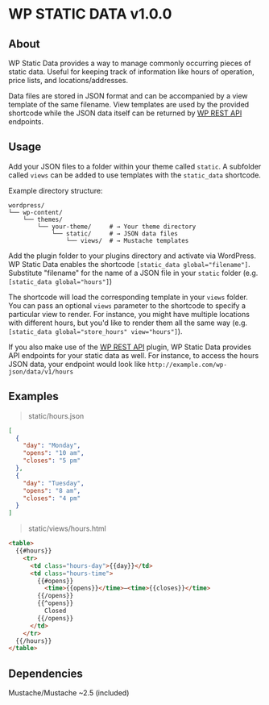 # WP STATIC DATA v1.0.0

## About

WP Static Data provides a way to manage commonly occurring pieces of static data. Useful for keeping track of information like hours of operation, price lists, and locations/addresses.

Data files are stored in JSON format and can be accompanied by a view template of the same filename. View templates are used by the provided shortcode while the JSON data itself can be returned by [WP REST API](http://v2.wp-api.org) endpoints.

## Usage

Add your JSON files to a folder within your theme called `static`. A subfolder called `views` can be added to use templates with the `static_data` shortcode.

Example directory structure:

```
wordpress/
└── wp-content/
    └── themes/
        └── your-theme/     # → Your theme directory
            └── static/     # → JSON data files
                └── views/  # → Mustache templates
```

Add the plugin folder to your plugins directory and activate via WordPress. WP Static Data enables the shortcode `[static_data global="filename"]`. Substitute "filename" for the name of a JSON file in your `static` folder (e.g. `[static_data global="hours"]`)

The shortcode will load the corresponding template in your `views` folder. You can pass an optional `views` parameter to the shortcode to specify a particular view to render. For instance, you might have multiple locations with different hours, but you'd like to render them all the same way (e.g. `[static_data global="store_hours" view="hours"]`).

If you also make use of the [WP REST API](http://v2.wp-api.org) plugin, WP Static Data provides API endpoints for your static data as well. For instance, to access the hours JSON data, your endpoint would look like `http://example.com/wp-json/data/v1/hours`

## Examples

> static/hours.json

```json
[
  {
    "day": "Monday",
    "opens": "10 am",
    "closes": "5 pm"
  },
  {
    "day": "Tuesday",
    "opens": "8 am",
    "closes": "4 pm"
  }
]
```

> static/views/hours.html

```html
<table>
  {{#hours}}
    <tr>
      <td class="hours-day">{{day}}</td>
      <td class="hours-time">
        {{#opens}}
          <time>{{opens}}</time>—<time>{{closes}}</time>
        {{/opens}}
        {{^opens}}
          Closed
        {{/opens}}
      </td>
    </tr>
  {{/hours}}
</table>
```

## Dependencies

Mustache/Mustache ~2.5 (included)

